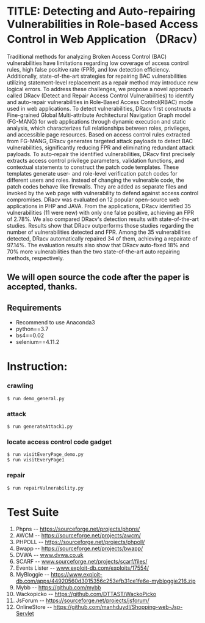 # TITLE: Detecting and Auto-repairing Vulnerabilities in Role-based Access Control in Web Application （DRacv）

Traditional methods for analyzing Broken Access Control (BAC) vulnerabilities have limitations regarding low coverage of access control rules, high false positive rate (FPR), and low detection efficiency. Additionally, state-of-the-art strategies for repairing BAC vulnerabilities utilizing statement-level replacement as a repair method may introduce new logical errors. To address these challenges, we propose a novel approach called DRacv (Detect and Repair Access Control Vulnerabilities) to identify and auto-repair vulnerabilities in Role-Based Access Control(RBAC) mode used in web applications. To detect vulnerabilities, DRacv first constructs a Fine-grained Global Multi-attribute Architectural Navigation Graph model (FG-MANG) for web applications through dynamic execution and static analysis, which characterizes full relationships between roles, privileges, and accessible page resources. Based on access control rules extracted from FG-MANG, DRacv generates targeted attack payloads to detect BAC vulnerabilities, significantly reducing FPR and eliminating redundant attack payloads. To auto-repair the identified vulnerabilities, DRacv first precisely extracts access control privilege parameters, validation functions, and contextual statements to construct the patch code templates. These templates generate user- and role-level verification patch codes for different users and roles. Instead of changing the vulnerable code, the patch codes behave like firewalls. They are added as separate files and invoked by the web page with vulnerability to defend against access control compromises. DRacv was evaluated on 12 popular open-source web applications in PHP and JAVA. From the applications, DRacv identified 35 vulnerabilities (11 were new) with only one false positive, achieving an FPR of 2.78%. We also compared DRacv's detection results with state-of-the-art studies. Results show that DRacv outperforms those studies regarding the number of vulnerabilities detected and FPR. Among the 35 vulnerabilities detected, DRacv automatically repaired 34 of them, achieving a repairate of 97.14%. The evaluation results also show that DRacv auto-fixed 18% and 70% more vulnerabilities than the two state-of-the-art auto repairing methods, respectively.

## We will open source the code after the paper is accepted, thanks.
## Requirements

- Recommend to use Anaconda3 
- python==3.7
- bs4==0.02
- selenium==4.11.2



# Instruction:
### crawling
    $ run demo_general.py
### attack
    $ run generateAttack1.py
### locate access control code gadget 
    $ run visitEveryPage_demo.py
    $ run visitEveryPage1
### repair
    $ run repairVulnerability.py 


# Test Suite 
1. Phpns -- https://sourceforge.net/projects/phpns/
2. AWCM -- https://sourceforge.net/projects/awcm/
3. PHPOLL -- https://sourceforge.net/projects/phpoll/
4. Bwapp -- https://sourceforge.net/projects/bwapp/
5. DVWA -- www.dvwa.co.uk
6. SCARF -- www.sourceforge.net/projects/scarf/files/
7. Events Lister -- www.exploit-db.com/exploits/17554/
8. MyBloggie -- https://www.exploit-db.com/apps/44920560d3015356c253efb31ce1fe6e-mybloggie216.zip
9. Mybb -- https://github.com/mybb
10. Wackopicko -- https://github.com/DTTAST/WackoPicko
11. JsForum -- https://sourceforge.net/projects/jsforum/
12. OnlineStore -- https://github.com/manhduydl/Shopping-web-Jsp-Servlet
